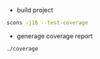 - build project

```bash
scons -j16 --test-coverage
```

- generage coverage report

```bash
./coverage
```
